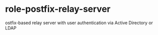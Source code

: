 # role-postfix-relay-server
ostfix-based relay server with user authentication via Active Directory or LDAP
